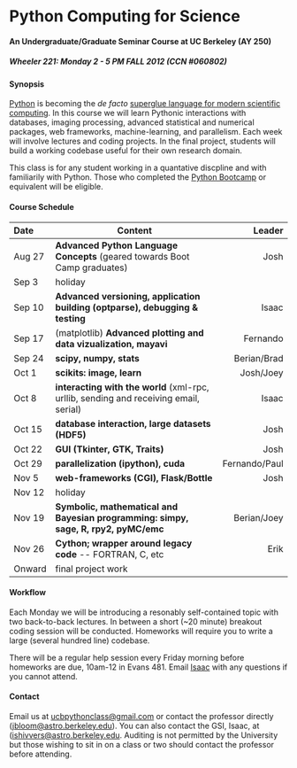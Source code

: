 Python Computing for Science
==============

#### An Undergraduate/Graduate Seminar Course at UC Berkeley (AY 250) ####

##### Wheeler 221: Monday 2 - 5 PM FALL 2012 (CCN #060802) #####

#### Synopsis ####

[Python](http://python.org) is becoming the *de facto* [superglue language for modern scientific computing](http://www.reddit.com/r/Python/comments/y9rku/astrophysicist_joshua_bloom_on_python_as_super/). In this course we will learn Pythonic interactions with databases, imaging processing, advanced statistical and numerical packages, web frameworks, machine-learning, and parallelism. Each week will involve lectures and coding projects. In the final project, students will build a working codebase useful for their own research domain.

This class is for any student working in a quantative discpline and with familiarily with Python. Those who completed the [Python Bootcamp](http://www.pythonbootcamp.info) or equivalent will be eligible. 

#### Course Schedule ####

Date | Content | Leader
:--- | --------| ---: |
Aug 27  | **Advanced Python Language Concepts** (geared towards Boot Camp graduates)	| Josh
Sep 3	| holiday
Sep 10  | **Advanced versioning, application building (optparse), debugging & testing**	| Isaac
Sep 17  |(matplotlib) **Advanced plotting and data vizualization, mayavi**	 | Fernando 
Sep 24	| **scipy, numpy, stats**	 | Berian/Brad
Oct 1  | **scikits: image, learn**   | Josh/Joey
Oct 8  | **interacting with the world** (xml-rpc, urllib, sending and receiving email, serial)	| Isaac
Oct 15	| **database interaction, large datasets (HDF5)**	| Josh
Oct 22	| **GUI (Tkinter, GTK, Traits)**	 | Josh
Oct 29	| **parallelization (ipython), cuda**	|	Fernando/Paul
Nov 5	| **web-frameworks (CGI), Flask/Bottle**	| Josh
Nov 12  | holiday
Nov 19	| **Symbolic, mathematical and Bayesian programming: simpy, sage, R, rpy2, pyMC/emc** | Berian/Joey
Nov 26	| **Cython; wrapper around legacy code** -- FORTRAN, C, etc |	Erik
Onward	| final project work	  |

#### Workflow ####

Each Monday we will be introducing a resonably self-contained topic with two back-to-back lectures. In between a short (~20 minute) breakout coding session will be conducted. Homeworks will require you to write a large (several hundred line) codebase.

There will be a regular help session every Friday morning before homeworks are due, 10am-12 in Evans 481.  Email [Isaac](mailto:ishivvers@berkeley.edu) with any questions if you cannot attend.

#### Contact ####

Email us at [ucbpythonclass@gmail.com](mailto:ucbpythonclass@gmail.com) or contact the professor directly ([jbloom@astro.berkeley.edu](jbloom@astro.berkeley.edu)).  You can also contact the GSI, Isaac, at ([ishivvers@astro.berkeley.edu](ishivvers@astro.berkeley.edu). Auditing is not permitted by the University but those wishing to sit in on a class or two should contact the professor before attending.
